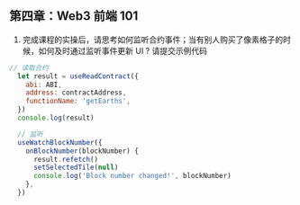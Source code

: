 ## 第四章：Web3 前端 101

1. 完成课程的实操后，请思考如何监听合约事件；当有别人购买了像素格子的时候，如何及时通过监听事件更新 UI ? 请提交示例代码

```javascript
// 读取合约
  let result = useReadContract({
    abi: ABI,
    address: contractAddress,
    functionName: 'getEarths',
  })
  console.log(result)

  // 监听
  useWatchBlockNumber({
    onBlockNumber(blockNumber) {
      result.refetch()
      setSelectedTile(null)
      console.log('Block number changed!', blockNumber)
    },
  })
```

